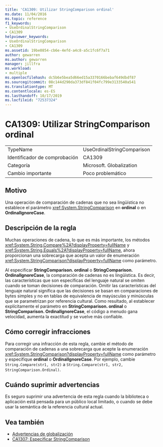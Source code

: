 ```yaml
---
title: 'CA1309: Utilizar StringComparison ordinal'
ms.date: 11/04/2016
ms.topic: reference
f1_keywords:
- UseOrdinalStringComparison
- CA1309
helpviewer_keywords:
- UseOrdinalStringComparison
- CA1309
ms.assetid: 19be0854-cb6e-4efd-a4c8-a5c1fc6f7a71
author: gewarren
ms.author: gewarren
manager: jillfra
ms.workload:
- multiple
ms.openlocfilehash: dc5b6e5bea5d66ed15a3370166bebaf649dbdf87
ms.sourcegitcommit: 08c144d290da373df841f04fc799e3133540a541
ms.translationtype: MT
ms.contentlocale: es-ES
ms.lasthandoff: 10/17/2019
ms.locfileid: "72537324"
---
```

# <a name="ca1309-use-ordinal-stringcomparison"></a>CA1309: Utilizar StringComparison ordinal

|||
|-|-|
|TypeName|UseOrdinalStringComparison|
|Identificador de comprobación|CA1309|
|Categoría|Microsoft. Globalization|
|Cambio importante|Poco problemático|

## <a name="cause"></a>Motivo

Una operación de comparación de cadenas que no sea lingüística no establece el parámetro <xref:System.StringComparison> en **ordinal** o en **OrdinalIgnoreCase**.

## <a name="rule-description"></a>Descripción de la regla
Muchas operaciones de cadena, lo que es más importante, los métodos <xref:System.String.Compare%2A?displayProperty=fullName> y <xref:System.String.Equals%2A?displayProperty=fullName>, ahora proporcionan una sobrecarga que acepta un valor de enumeración <xref:System.StringComparison?displayProperty=fullName> como parámetro.

Al especificar **StringComparison. ordinal** o **StringComparison. OrdinalIgnoreCase**, la comparación de cadenas no es lingüística. Es decir, las características que son específicas del lenguaje natural se omiten cuando se toman decisiones de comparación. Omitir las características del lenguaje natural significa que las decisiones se basan en comparaciones de bytes simples y no en tablas de equivalencia de mayúsculas y minúsculas que se parametrizan por referencia cultural. Como resultado, al establecer explícitamente el parámetro en **StringComparison. ordinal** o **StringComparison. OrdinalIgnoreCase**, el código a menudo gana velocidad, aumenta la exactitud y se vuelve más confiable.

## <a name="how-to-fix-violations"></a>Cómo corregir infracciones
Para corregir una infracción de esta regla, cambie el método de comparación de cadenas a una sobrecarga que acepte la enumeración <xref:System.StringComparison?displayProperty=fullName> como parámetro y especifique **ordinal** o **OrdinalIgnoreCase**. Por ejemplo, cambie `String.Compare(str1, str2)` a `String.Compare(str1, str2, StringComparison.Ordinal)`.

## <a name="when-to-suppress-warnings"></a>Cuándo suprimir advertencias
Es seguro suprimir una advertencia de esta regla cuando la biblioteca o aplicación está pensada para un público local limitado, o cuando se debe usar la semántica de la referencia cultural actual.

## <a name="see-also"></a>Vea también

- [Advertencias de globalización](../code-quality/globalization-warnings.md)
- [CA1307: Especificar StringComparison](../code-quality/ca1307.md)
